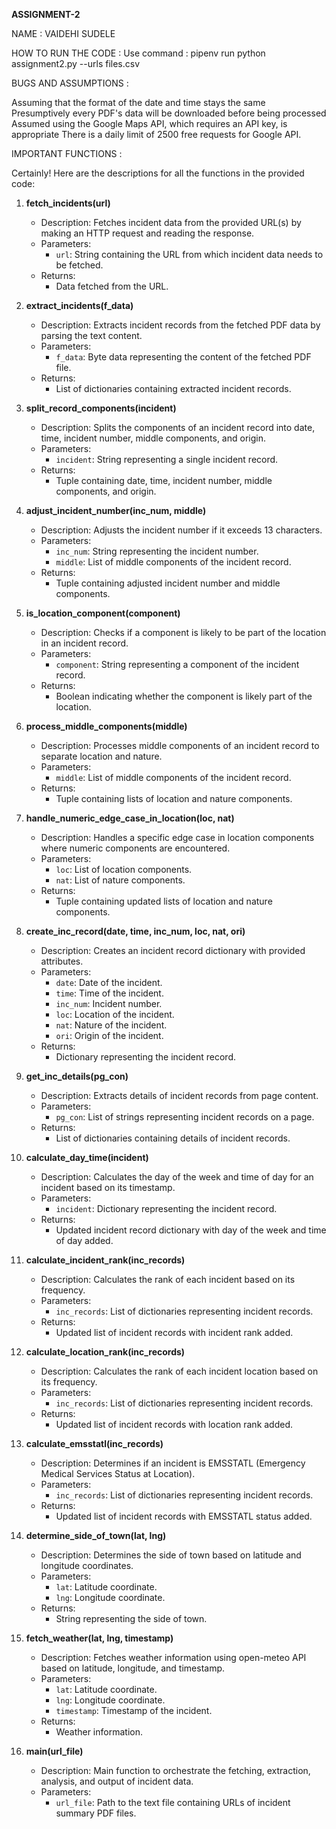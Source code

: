 __ASSIGNMENT-2__

NAME : VAIDEHI SUDELE

HOW TO RUN THE CODE : Use command : pipenv run python assignment2.py --urls files.csv

BUGS AND ASSUMPTIONS :

Assuming that the format of the date and time stays the same
Presumptively every PDF's data will be downloaded before being processed
Assumed using the Google Maps API, which requires an API key, is appropriate
There is a daily limit of 2500 free requests for Google API.

IMPORTANT FUNCTIONS :

Certainly! Here are the descriptions for all the functions in the provided code:

1. **fetch_incidents(url)**
   - Description: Fetches incident data from the provided URL(s) by making an HTTP request and reading the response.
   - Parameters:
     - `url`: String containing the URL from which incident data needs to be fetched.
   - Returns:
     - Data fetched from the URL.

2. **extract_incidents(f_data)**
   - Description: Extracts incident records from the fetched PDF data by parsing the text content.
   - Parameters:
     - `f_data`: Byte data representing the content of the fetched PDF file.
   - Returns:
     - List of dictionaries containing extracted incident records.

3. **split_record_components(incident)**
   - Description: Splits the components of an incident record into date, time, incident number, middle components, and origin.
   - Parameters:
     - `incident`: String representing a single incident record.
   - Returns:
     - Tuple containing date, time, incident number, middle components, and origin.

4. **adjust_incident_number(inc_num, middle)**
   - Description: Adjusts the incident number if it exceeds 13 characters.
   - Parameters:
     - `inc_num`: String representing the incident number.
     - `middle`: List of middle components of the incident record.
   - Returns:
     - Tuple containing adjusted incident number and middle components.

5. **is_location_component(component)**
   - Description: Checks if a component is likely to be part of the location in an incident record.
   - Parameters:
     - `component`: String representing a component of the incident record.
   - Returns:
     - Boolean indicating whether the component is likely part of the location.

6. **process_middle_components(middle)**
   - Description: Processes middle components of an incident record to separate location and nature.
   - Parameters:
     - `middle`: List of middle components of the incident record.
   - Returns:
     - Tuple containing lists of location and nature components.

7. **handle_numeric_edge_case_in_location(loc, nat)**
   - Description: Handles a specific edge case in location components where numeric components are encountered.
   - Parameters:
     - `loc`: List of location components.
     - `nat`: List of nature components.
   - Returns:
     - Tuple containing updated lists of location and nature components.

8. **create_inc_record(date, time, inc_num, loc, nat, ori)**
   - Description: Creates an incident record dictionary with provided attributes.
   - Parameters:
     - `date`: Date of the incident.
     - `time`: Time of the incident.
     - `inc_num`: Incident number.
     - `loc`: Location of the incident.
     - `nat`: Nature of the incident.
     - `ori`: Origin of the incident.
   - Returns:
     - Dictionary representing the incident record.

9. **get_inc_details(pg_con)**
   - Description: Extracts details of incident records from page content.
   - Parameters:
     - `pg_con`: List of strings representing incident records on a page.
   - Returns:
     - List of dictionaries containing details of incident records.

10. **calculate_day_time(incident)**
    - Description: Calculates the day of the week and time of day for an incident based on its timestamp.
    - Parameters:
      - `incident`: Dictionary representing the incident record.
    - Returns:
      - Updated incident record dictionary with day of the week and time of day added.

11. **calculate_incident_rank(inc_records)**
    - Description: Calculates the rank of each incident based on its frequency.
    - Parameters:
      - `inc_records`: List of dictionaries representing incident records.
    - Returns:
      - Updated list of incident records with incident rank added.

12. **calculate_location_rank(inc_records)**
    - Description: Calculates the rank of each incident location based on its frequency.
    - Parameters:
      - `inc_records`: List of dictionaries representing incident records.
    - Returns:
      - Updated list of incident records with location rank added.

13. **calculate_emsstatl(inc_records)**
    - Description: Determines if an incident is EMSSTATL (Emergency Medical Services Status at Location).
    - Parameters:
      - `inc_records`: List of dictionaries representing incident records.
    - Returns:
      - Updated list of incident records with EMSSTATL status added.

14. **determine_side_of_town(lat, lng)**
    - Description: Determines the side of town based on latitude and longitude coordinates.
    - Parameters:
      - `lat`: Latitude coordinate.
      - `lng`: Longitude coordinate.
    - Returns:
      - String representing the side of town.

15. **fetch_weather(lat, lng, timestamp)**
    - Description: Fetches weather information using open-meteo API based on latitude, longitude, and timestamp.
    - Parameters:
      - `lat`: Latitude coordinate.
      - `lng`: Longitude coordinate.
      - `timestamp`: Timestamp of the incident.
    - Returns:
      - Weather information.

16. **main(url_file)**
    - Description: Main function to orchestrate the fetching, extraction, analysis, and output of incident data.
    - Parameters:
      - `url_file`: Path to the text file containing URLs of incident summary PDF files.



